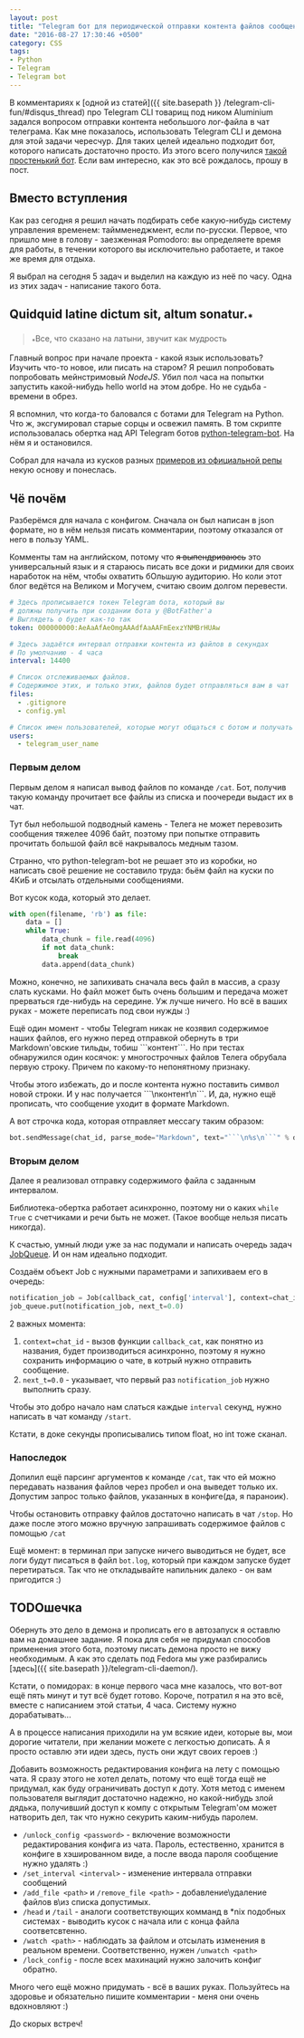 ```yaml
---
layout: post
title: "Telegram бот для периодической отправки контента файлов сообщениями"
date: "2016-08-27 17:30:46 +0500"
category: CSS
tags:
- Python
- Telegram
- Telegram bot
---
```


В комментариях к [одной из статей]({{ site.basepath }} /telegram-cli-fun/#disqus_thread) про Telegram CLI товарищ под ником Aluminium задался вопросом отправки контента небольшого лог-файла в чат телеграма.
Как мне показалось, использовать Telegram CLI и демона для этой задачи чересчур. Для таких целей идеально подходит бот, которого написать достаточно просто.
Из этого всего получился [такой простенький бот](https://github.com/shanginn/py_telegram_notifier).
Если вам интересно, как это всё рождалось, прошу в пост.

## Вместо вступления

Как раз сегодня я решил начать подбирать себе какую-нибудь систему управления временем: таймменеджмент, если по-русски. Первое, что пришло мне в голову - заезженная Pomodoro: вы определяете время для работы, в течении которого вы исключительно работаете, и такое же время для отдыха.

Я выбрал на сегодня 5 задач и выделил на каждую из неё по часу. Одна из этих задач - написание такого бота.

## Quidquid latine dictum sit, altum sonatur.<sub>\*</sub>

> <sub>\*</sub>Все, что сказано на латыни, звучит как мудрость

Главный вопрос при начале проекта - какой язык использовать? Изучить что-то новое, или писать на старом?
Я решил попробовать попробовать мейнстримовый *NodeJS*. Убил пол часа на попытки запустить какой-нибудь hello world на этом добре. Но не судьба - времени в обрез.

Я вспомнил, что когда-то баловался с ботами для Telegram на Python. Что ж, эксгумировал старые сорцы и освежил память. В том скрипте использовалась обертка над API Telegram ботов [python-telegram-bot](https://github.com/python-telegram-bot/python-telegram-bot). На нём я и остановился.

Собрал для начала из кусков разных [примеров из официальной репы](https://github.com/python-telegram-bot/python-telegram-bot/tree/master/examples) некую основу и понеслась.

## Чё почём

Разберёмся для начала с конфигом. Сначала он был написан в json формате, но в нём нельзя писать комментарии, поэтому отказался от него в пользу YAML.

Комменты там на английском, потому что ~~я выпендриваюсь~~ это универсальный язык и я стараюсь  писать все доки и ридмики для своих наработок на нём, чтобы охватить бОльшую аудиторию. Но коли этот блог ведётся на Великом и Могучем, считаю своим долгом перевести.

```yaml
# Здесь прописывается токен Telegram бота, который вы
# должны получить при создании бота у @BotFather'a
# Выглядеть о будет как-то так
token: 000000000:AeAaAfAeOmgAAAdfAaAAFmEexzYNMBrHUAw

# Здесь задаётся интервал отправки контента из файлов в секундах
# По умолчанию - 4 часа
interval: 14400

# Список отслеживаемых файлов.
# Содержимое этих, и только этих, файлов будет отправляться вам в чат
files:
  - .gitignore
  - config.yml

# Список имен пользователей, которые могут общаться с ботом и получать контент файлов
users:
  - telegram_user_name

```

### Первым делом

Первым делом я написал вывод файлов по команде `/cat`. Бот, получив такую команду прочитает все файлы из списка и поочереди выдаст их в чат.

Тут был небольшой подводный камень - Телега не может перевозить сообщения тяжелее 4096 байт, поэтому при попытке отправить прочитать большой файл всё накрывалось медным тазом.

Странно, что python-telegram-bot не решает это из коробки, но написать своё решение не составило труда: бьём файл на куски по 4КиБ и отсылать отдельными сообщениями.

Вот кусок кода, который это делает.

```python
with open(filename, 'rb') as file:
    data = []
    while True:
        data_chunk = file.read(4096)
        if not data_chunk:
            break
        data.append(data_chunk)
```

Можно, конечно, не запихивать сначала весь файл в массив, а сразу слать кусками. Но файл может быть очень большим и передача может прерваться где-нибудь на середине. Уж лучше ничего. Но всё в ваших руках - можете переписать под свои нужды :)

Ещё один момент - чтобы Telegram никак не козявил содержимое наших файлов, его нужно перед отправкой обернуть в три Markdown'овские тильды, тобиш \`\`\`контент\`\`\`. Но при тестах обнаружился один косячок: у многострочных файлов Телега обрубала первую строку. Причем по какому-то непонятному признаку.

Чтобы этого избежать, до и после контента нужно поставить символ новой строки. И у нас получается \`\`\`\\nконтент\\n\`\`\`. И, да, нужно ещё прописать, что сообщение уходит в формате Markdown.

А вот строчка кода, которая отправляет мессагу таким образом:

```python
bot.sendMessage(chat_id, parse_mode="Markdown", text="```\n%s\n```" % data_chunk)
```

### Вторым делом

Далее я реализовал отправку содержимого файла с заданным интервалом.

Библиотека-обертка работает асинхронно, поэтому ни о каких `while True` с счетчиками и речи быть не может. (Такое вообще нельзя писать никогда).

К счастью, умный люди уже за нас подумали и написать очередь задач [ JobQueue](https://github.com/python-telegram-bot/python-telegram-bot/wiki/Extensions-%E2%80%93-JobQueue). И он нам идеально подходит.

Создаём объект Job с нужными параметрами и запихиваем его в очередь:

```python
notification_job = Job(callback_cat, config['interval'], context=chat_id)
job_queue.put(notification_job, next_t=0.0)
```

2 важных момента:

1. `context=chat_id` - вызов функции `callback_cat`, как понятно из названия, будет производиться асинхронно, поэтому я нужно сохранить информацию о чате, в котрый нужно отправить сообщение.
2. `next_t=0.0` - указывает, что первый раз `notification_job` нужно выполнить сразу.

Чтобы это добро начало нам слаться каждые `interval` секунд, нужно написать в чат команду `/start`.

Кстати, в доке секунды прописывались типом float, но int тоже сканал.

### Напоследок

Допилил ещё парсинг аргументов к команде `/cat`, так что ей можно передавать названия файлов через пробел и она выведет только их. Допустим запрос только файлов, указанных в конфиге(да, я параноик).

Чтобы остановить отправку файлов достаточно написать в чат `/stop`. Но даже после этого можно вручную запрашивать содержимое файлов с помощью `/cat`

Ещё момент: в терминал при запуске ничего выводиться не будет, все логи будут писаться в файл `bot.log`, который при каждом запуске будет перетираться. Так что не откладывайте напильник далеко - он вам пригодится :)

## TODOшечка

Обернуть это дело в демона и прописать его в автозапуск я оставлю вам на домашнее задание. Я пока для себя не придумал способов применения этого бота, поэтому писать демона просто не вижу необходимым. А как это сделать под Fedora мы уже разбирались [здесь]({{ site.basepath }}/telegram-cli-daemon/).

Кстати, о помидорах: в конце первого часа мне казалось, что вот-вот ещё пять минут и тут всё будет готово. Короче, потратил я на это всё, вместе с написанием этой статьи, 4 часа. Систему нужно дорабатывать...

А в процессе написания приходили на ум всякие идеи, которые вы, мои дорогие читатели, при желании можете с легкостью дописать. А я просто оставлю эти идеи здесь, пусть они ждут своих героев :)

Добавить возможность редактирования конфига на лету с помощью чата. Я сразу этого не хотел делать, потому что ещё тогда ещё не придумал, как буду ограничивать доступ к доту. Хотя метод с именем пользователя выглядит достаточно надежно, но какой-нибудь злой дядька, получивший доступ к компу с открытым Telegram'ом может натворить дел, так что нужно секурить каким-нибудь паролем.

* `/unlock_config <password>` - включение возможности редактирования конфига из чата. Пароль, естественно, хранится в конфиге в хэшированном виде, а после ввода пароля сообщение нужно удалять :)
* `/set_interval <interval>` - изменение интервала отправки сообщений
* `/add_file <path>` и `/remove_file <path>` - добавление\\удаление файлов в\\из списка допустимых.
* `/head` и `/tail` - аналоги соответствующих комманд в \*nix подобных системах - выводить кусок с начала или с конца файла соответсвтенно.
* `/watch <path>` - наблюдать за файлом и отсылать изменения в реальном времени. Соответственно, нужен `/unwatch <path>`
* `/lock_config` - после всех махинаций нужно залочить конфиг обратно.

Много чего ещё можно придумать - всё в ваших руках. Пользуйтесь на здоровье и обязательно пишите комментарии - меня они очень вдохновляют :)

До скорых встреч!
